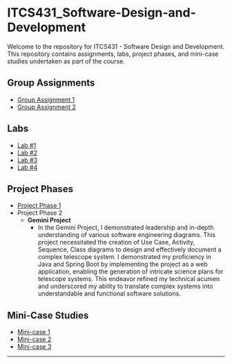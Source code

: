# ITCS431_Software-Design-and-Development

Welcome to the repository for ITCS431 - Software Design and Development. This repository contains assignments, labs, project phases, and mini-case studies undertaken as part of the course.

## Group Assignments
- [Group Assignment 1](https://github.com/Waariss/ITCS431_Software-Design-and-Development/tree/main/Group%20Assingment_1)
- [Group Assignment 2](https://github.com/Waariss/ITCS431_Software-Design-and-Development/tree/main/Group%20Assingment_2)

## Labs
- [Lab #1](https://github.com/Waariss/ITCS431_Software-Design-and-Development/tree/main/Lab%231)
- [Lab #2](https://github.com/Waariss/ITCS431_Software-Design-and-Development/tree/main/Lab%232)
- [Lab #3](https://github.com/Waariss/ITCS431_Software-Design-and-Development/tree/main/Lab%233)
- [Lab #4](https://github.com/Waariss/ITCS431_Software-Design-and-Development/tree/main/Lab%234)

## Project Phases
- [Project Phase 1](https://github.com/Waariss/ITCS431_Software-Design-and-Development/tree/main/Project%20Phase%201)
- Project Phase 2
  - **Gemini Project**
    - In the Gemini Project, I demonstrated leadership and in-depth understanding of various software engineering diagrams. This project necessitated the creation of Use Case, Activity, Sequence, Class diagrams to design and effectively document a complex telescope system. I demonstrated my proficiency in Java and Spring Boot by implementing the project as a web application, enabling the generation of intricate science plans for telescope systems. This endeavor refined my technical acumen and underscored my ability to translate complex systems into understandable and functional software solutions.


## Mini-Case Studies
- [Mini-case 1](https://github.com/Waariss/ITCS431_Software-Design-and-Development/tree/main/minicase)
- [Mini-case 2](https://github.com/Waariss/ITCS431_Software-Design-and-Development/tree/main/minicase2)
- [Mini-case 3](https://github.com/Waariss/ITCS431_Software-Design-and-Development/tree/main/minicase3)

---


